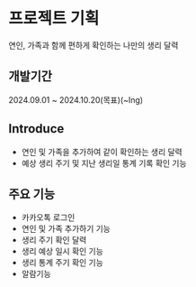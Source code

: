 # 프로젝트 기획
연인, 가족과 함께 편하게 확인하는 나만의 생리 달력

## 개발기간
2024.09.01 ~ 2024.10.20(목표)(~Ing)

## Introduce
- 연인 및 가족을 추가하여 같이 확인하는 생리 달력
- 예상 생리 주기 및 지난 생리일 통계 기록 확인 기능

## 주요 기능
- 카카오톡 로그인
- 연인 및 가족 추가하기 기능
- 생리 주기 확인 달력
- 생리 예상 일시 확인 기능
- 생리 통계 주기 확인 기능
- 알람기능

